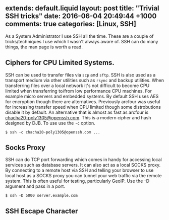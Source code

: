 extends: default.liquid
layout: post
title: "Trivial SSH tricks"
date: 2016-06-04 20:49:44 +1000
comments: true
categories: [Linux, SSH]
---

As a System Administrator I use SSH all the time. These are a couple of
tricks/techniques I use which I wasn't always aware of. SSH can do many things,
the man page is worth a read.

## Ciphers for CPU Limited Systems.

SSH can be used to transfer files via `scp` and `sftp`. SSH is also used as a
transport medium via other utilities such as `rsync` and backup utilities. When
transferring files over a local network it's not difficult to become CPU
limited when transferring to/from low performance CPU machines. For example
micro servers and embedded systems. By default SSH uses AES for encryption
though there are alternatives. Previously arcfour was useful for increasing
transfer speed when CPU limited though some distrobutions disable it by default.
An alternative that is almost as fast as arcfour is
chacha20-poly1305@openssh.com. This is a modern cipher and hash designed by DJB.
To use use the `-c` option.

```
$ ssh -c chacha20-poly1305@openssh.com ...
```

## Socks Proxy

SSH can do TCP port forwarding which comes in handy for accessing local services
such as database servers. It can also act as a local SOCKS proxy. By connecting
to a remote host via SSH and telling your browser to use local host as a SOCKS
proxy you can tunnel your web traffic via the remote system. This is often
useful for testing, particularly GeoIP. Use the -D argument and pass in a port.

```
$ ssh -D 5000 server.example.com
```





## SSH Escape Character



